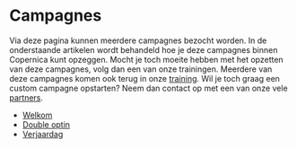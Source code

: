 # Campagnes
Via deze pagina kunnen meerdere campagnes bezocht worden. In de onderstaande
artikelen wordt behandeld hoe je deze campagnes binnen Copernica kunt
opzeggen. Mocht je toch moeite hebben met het opzetten van deze campagnes,
volg dan een van onze trainingen. Meerdere van deze campagnes komen ook terug
in onze [training](https://www.copernica.com/nl/aboutus/events). Wil je toch
graag een custom campagne opstarten? Neem dan contact op met een van onze vele
[partners](https://www.copernica.com/nl/support/partners).

* [Welkom](./campaign-welcome.md)
* [Double optin](./campaign-tutorial-double-opt-in.md)
* [Verjaardag](./how-to-create-a-birthday-selection.md)
